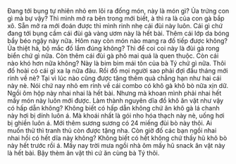 Đang tới bụng tự nhiên nhỏ em lôi ra đống món, này là món gì? Ủa trứng con gì mà bự vậy? Thì mình mở ra bên trong mới biết, à thì ra là của con gà bắp xô. Sẵn mở ra mới đoán được thì mình rinh nhẹ cái đùi này luôn. Cái gì chứ đang tới bụng cầm cái đùi gà vàng ươm này là hết bài. Thêm cái lớp da bóng bẩy béo ngậy này nữa. Hôm nay còn món nào mang ra đố tiếp được không? Ủa thiệt hả, bộ mắc đố lắm đúng không? Thì để coi coi này là đùi gà rong biển chứ gì nữa. Còn thêm cái đùi gà phô mai quá là quen thuộc. Còn cái nào khó hơn nữa không? Này là bim bim mái tôn của bà Tý chứ gì nữa. Thôi đố hoài có cái gì xa lạ nữa đâu. Rồi đố mọi người sao phải đợi đầu tháng mới rinh về nè? Tại vì lúc nào cũng được tặng thêm quà chẳng hạn như hai cái này nè. Nói chứ nay nhỏ em rinh về cái combo có khô gà khô bò nữa xịn dữ. Ngồi ôm hộp này nhai nhai là hết bài. Nhưng mà khoan mình phải nhai hết mấy món này luôn mới được. Làm thành nguyên dĩa đồ khô ăn vặt như vậy có hấp dẫn không? Không biết có hấp dẫn không chứ ăn khô gà lá chanh này hơi bị dính luôn á. Mà khoái nhất là gói nho hóa thạch này nè, uống hơi bị ghiền luôn á. Mới thêm sương sương có 24 miếng đùi bò này thôi. Ai muốn thử thì tranh thủ còn được tặng nha. Còn giờ đố các bạn ngồi nhai nhai hồi có hết dĩa này không? Không biết có hết không chứ thấy hũ khô bò này hết trước rồi á. Mấy nay trời mưa ngồi nhà ôm mấy hũ snack ăn vặt này là hết bài. Bậy thèm ăn vặt thì cứ ăn cùng bà Tý thôi.
